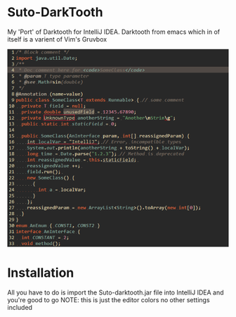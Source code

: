 # Suto-DarkTooth

My 'Port' of Darktooth for IntelliJ IDEA. Darktooth from emacs which in of itself is a varient of Vim's Gruvbox 

![Image of theme](https://raw.githubusercontent.com/TyphoidTony/Suto-DarkTooth/master/Suto-DarkTooth.png "Image of theme")

# Installation 

All you have to do is import the Suto-darktooth.jar file into IntelliJ IDEA and you're good to go
NOTE: this is just the editor colors no other settings included
